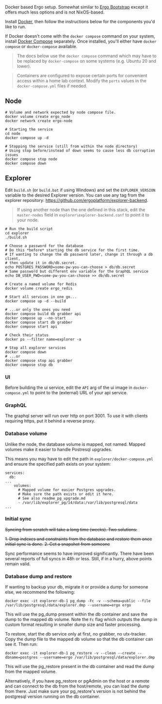Docker based Ergo setup. Somewhat similar to [Ergo Bootstrap](https://github.com/ergoplatform/ergo-bootstrap) except it offers much less options and is not NixOS-based.

Install [Docker](https://docs.docker.com/engine/install/), then follow the instructions below for the components you'd like to run.

If Docker doesn't come with the `docker compose` command on your system, install [Docker Compose](https://docs.docker.com/compose/install/) separately. Once installed, you'll either have `docker compose` or `docker-compose` available.

> The docs below use the `docker compose` command which may have to be replaced by `docker-compose` on some systems (e.g. Ubuntu 20 and lower).

> Containers are configured to expose certain ports for convenient access within a home lab context. Modify the `ports` values in the `docker-compose.yml` files if needed.


## Node

```
# Volume and network expected by node compose file.
docker volume create ergo_node
docker network create ergo-node

# Starting the service
cd node
docker compose up -d

# Stopping the service (still from within the node directory)
# Using stop before/instead of down seems to cause less db corruption issues
docker compose stop node
docker compose down
```

## Explorer

Edit `build.sh` (or `build.bat` if using Windows) and set the `EXPLORER_VERSION` variable to the desired Explorer version. You can use any tag from the explorer repository: https://github.com/ergoplatform/explorer-backend.

> If using another node than the one defined in this stack, edit the `master-nodes` field in  `explorer\explorer-backend.conf` to point it to your node.

```
# Run the build script
cd explorer
./build.sh

# Choose a password for the database
# Do this *before* starting the db service for the first time.
# If wanting to change the db password later, change it through a db client,
# then update it in db/db.secret.
echo POSTGRES_PASSWORD=some-pw-you-can-choose > db/db.secret
# Same password but different env variable for the GraphQL service
echo DB_USER_PWD=some-pw-you-can-choose >> db/db.secret

# Create a named volume for Redis
docker volume create ergo_redis

# Start all services in one go...
docker compose up -d --build

# ...or only the ones you need
docker compose build db grabber api
docker compose up --no-start
docker compose start db grabber
docker compose start api

# Check their status
docker ps --filter name=explorer -a

# Stop all explorer services
docker compose down
# ...or
docker compose stop api grabber
docker compose stop db
```

### UI

Before building the ui service, edit the `API` arg of the ui image in `docker-compose.yml` to point to the (external) URL of your api service.

### GraphQL

The graphql server will run over http on port 3001. To use it with clients requiring https, put it behind a reverse proxy.

### Database volume

Unlike the node, the database volume is mapped, not named. Mapped volumes make it easier to handle  Postresql upgrades.

This means you may have to edit the path in `explorer/docker-compose.yml` and ensure the specified path exists on your system:

```
services:
  db:
...
    volumes:
      # Mapped volume for easier Postgres upgrades.
      # Make sure the path exists or edit it here.
      # See also readme_pg_upgrade.md
      - /var/lib/explorer_pg/14/data:/var/lib/postgresql/data
...
```

### Initial sync

~~Syncing from scratch will take a long time (weeks). Two solutions:~~

~~1. Drop indexes and constraints from the database and restore them once initial sync is done.~~
~~2. Get a snapshot from someone~~

Sync performance seems to have improved significantly. There have been several reports of full syncs in 48h or less. Still, if in a hurry, above points remain valid.

### Database dump and restore
If wanting to backup your db, migrate it or provide a dump for someone else, we recommend the following:
```
docker exec -it explorer-db-1 pg_dump -Fc -v --schema=public --file /var/lib/postgresql/data/explorer.dmp --username=ergo ergo 
```
This will use the pg_dump present within the db container and save the dump to the mapped db volume. Note the `Fc` flag which outputs the dump in custom format resulting in smaller dump size and faster processing.

To restore, start the db service only at first, no grabber, no utx-tracker.
Copy the dump file to the mapped db volume so that the db container can see it. Then run:

```
docker exec -it explorer-db-1 pg_restore -v --clean --create --dbname=postgres --username=ergo /var/lib/postgresql/data/explorer.dmp
```
This will use the pg_restore present in the db container and read the dump from the mapped volume.

Alternatively, if you have pg_restore or pgAdmin on the host or a remote and can connect to the db from the host/remote, you can load the dump from there. Just make sure your pg_restore's version is not behind the postgresql version running on the db container.
